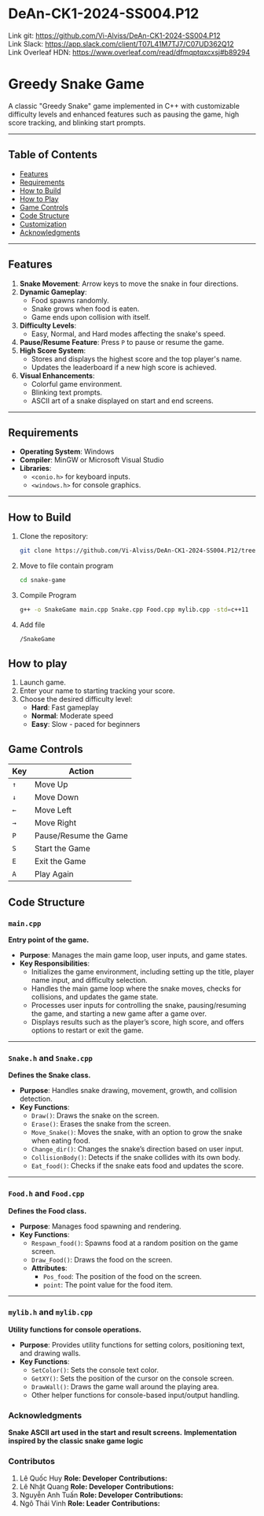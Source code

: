 # DeAn-CK1-2024-SS004.P12

Link git: https://github.com/Vi-Alviss/DeAn-CK1-2024-SS004.P12  
Link Slack: https://app.slack.com/client/T07L41M7TJ7/C07UD362Q12  
Link Overleaf HDN: https://www.overleaf.com/read/dfmqptqxcxsj#b89294

# Greedy Snake Game

A classic "Greedy Snake" game implemented in C++ with customizable difficulty levels and enhanced features such as pausing the game, high score tracking, and blinking start prompts.

---

## Table of Contents

- [Features](#features)
- [Requirements](#requirements)
- [How to Build](#how-to-build)
- [How to Play](#how-to-play)
- [Game Controls](#game-controls)
- [Code Structure](#code-structure)
- [Customization](#customization)
- [Acknowledgments](#acknowledgments)

---

## Features

1. **Snake Movement**: Arrow keys to move the snake in four directions.
2. **Dynamic Gameplay**:
   - Food spawns randomly.
   - Snake grows when food is eaten.
   - Game ends upon collision with itself.
3. **Difficulty Levels**:
   - Easy, Normal, and Hard modes affecting the snake's speed.
4. **Pause/Resume Feature**: Press `P` to pause or resume the game.
5. **High Score System**:
   - Stores and displays the highest score and the top player's name.
   - Updates the leaderboard if a new high score is achieved.
6. **Visual Enhancements**:
   - Colorful game environment.
   - Blinking text prompts.
   - ASCII art of a snake displayed on start and end screens.

---

## Requirements

- **Operating System**: Windows
- **Compiler**: MinGW or Microsoft Visual Studio
- **Libraries**: 
  - `<conio.h>` for keyboard inputs.
  - `<windows.h>` for console graphics.

---

## How to Build

1. Clone the repository:
   ```bash
   git clone https://github.com/Vi-Alviss/DeAn-CK1-2024-SS004.P12/tree/main
2. Move to file contain program
   ```bash
   cd snake-game
3. Compile Program
   ```bash
   g++ -o SnakeGame main.cpp Snake.cpp Food.cpp mylib.cpp -std=c++11
4. Add file
   ```bash
   /SnakeGame


## How to play
1. Launch game.
2. Enter your name to starting tracking your score.
3. Choose the desired difficulty level:
   - **Hard**: Fast gameplay
   - **Normal**: Moderate speed
   - **Easy**: Slow - paced for beginners
## Game Controls

| Key   | Action                   |
|-------|--------------------------|
| `↑`   | Move Up                  |
| `↓`   | Move Down                |
| `←`   | Move Left                |
| `→`   | Move Right               |
| `P`   | Pause/Resume the Game    |
| `S`   | Start the Game           |
| `E`   | Exit the Game            |
| `A`   | Play Again               |

## Code Structure

### `main.cpp`
**Entry point of the game.**

- **Purpose**: Manages the main game loop, user inputs, and game states.
- **Key Responsibilities**:
  - Initializes the game environment, including setting up the title, player name input, and difficulty selection.
  - Handles the main game loop where the snake moves, checks for collisions, and updates the game state.
  - Processes user inputs for controlling the snake, pausing/resuming the game, and starting a new game after a game over.
  - Displays results such as the player’s score, high score, and offers options to restart or exit the game.

---

### `Snake.h` and `Snake.cpp`
**Defines the Snake class.**

- **Purpose**: Handles snake drawing, movement, growth, and collision detection.
- **Key Functions**:
  - `Draw()`: Draws the snake on the screen.
  - `Erase()`: Erases the snake from the screen.
  - `Move_Snake()`: Moves the snake, with an option to grow the snake when eating food.
  - `Change_dir()`: Changes the snake’s direction based on user input.
  - `CollisionBody()`: Detects if the snake collides with its own body.
  - `Eat_food()`: Checks if the snake eats food and updates the score.

---

### `Food.h` and `Food.cpp`
**Defines the Food class.**

- **Purpose**: Manages food spawning and rendering.
- **Key Functions**:
  - `Respawn_food()`: Spawns food at a random position on the game screen.
  - `Draw_Food()`: Draws the food on the screen.
  - **Attributes**:
    - `Pos_food`: The position of the food on the screen.
    - `point`: The point value for the food item.

---

### `mylib.h` and `mylib.cpp`
**Utility functions for console operations.**

- **Purpose**: Provides utility functions for setting colors, positioning text, and drawing walls.
- **Key Functions**:
  - `SetColor()`: Sets the console text color.
  - `GetXY()`: Sets the position of the cursor on the console screen.
  - `DrawWall()`: Draws the game wall around the playing area.
  - Other helper functions for console-based input/output handling.

### Acknowledgments
 **Snake ASCII art used in the start and result screens.**
 **Implementation inspired by the classic snake game logic**

### Contributos
1. Lê Quốc Huy
**Role: Developer**
**Contributions:**
2. Lê Nhật Quang
**Role: Developer**
**Contributions:**
3. Nguyễn Anh Tuấn
**Role: Developer**
**Contributions:**
4. Ngô Thái Vinh
**Role: Leader**
**Contributions:** 
